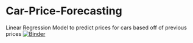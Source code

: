 # Car-Price-Forecasting
Linear Regression Model to predict prices for cars based off of previous prices
[![Binder](https://mybinder.org/badge_logo.svg)](https://mybinder.org/v2/gh/tylerwaf/Car-Price-Forecasting/main)
